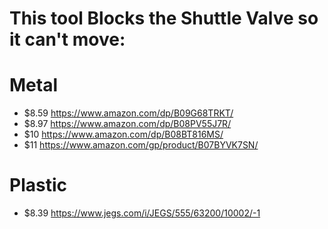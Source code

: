 # This tool Blocks the Shuttle Valve so it can't move:

# Metal
- $8.59 https://www.amazon.com/dp/B09G68TRKT/
- $8.97 https://www.amazon.com/dp/B08PV55J7R/
- $10 https://www.amazon.com/dp/B08BT816MS/
- $11 https://www.amazon.com/gp/product/B07BYVK7SN/

# Plastic
- $8.39 https://www.jegs.com/i/JEGS/555/63200/10002/-1
